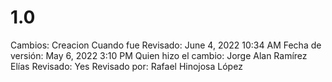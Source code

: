 # 1.0

Cambios: Creacion
Cuando fue Revisado: June 4, 2022 10:34 AM
Fecha de  versión: May 6, 2022 3:10 PM
Quien hizo el cambio: Jorge Alan Ramírez Elías
Revisado: Yes
Revisado por: Rafael Hinojosa López